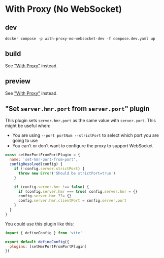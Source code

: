 # With Proxy (No WebSocket)

## dev
```shell
docker compose -p with-proxy-no-websocket-dev -f compose.dev.yaml up
```

## build
See ["With Proxy"](https://github.com/sapphi-red/vite-setup-catalogue/tree/main/examples/with-proxy) instead.

## preview
See ["With Proxy"](https://github.com/sapphi-red/vite-setup-catalogue/tree/main/examples/with-proxy) instead.

## "Set `server.hmr.port` from `server.port`" plugin
This plugin sets `server.hmr.port` as the same value with `server.port`.
This might be useful when:

- You are using `--port portNum --strictPort` to select which port you are going to use
- You can't or don't want to configure the proxy to support WebSocket

```js
const setHmrPortFromPortPlugin = {
  name: 'set-hmr-port-from-port',
  configResolved(config) {
    if (!config.server.strictPort) {
      throw new Error('Should be strictPort=true')
    }

    if (config.server.hmr !== false) {
      if (config.server.hmr === true) config.server.hmr = {}
      config.server.hmr ??= {}
      config.server.hmr.clientPort = config.server.port
    }
  }
}
```

You could use this plugin like this:
```js
import { defineConfig } from 'vite'

export default defineConfig({
  plugins: [setHmrPortFromPortPlugin]
})
```
